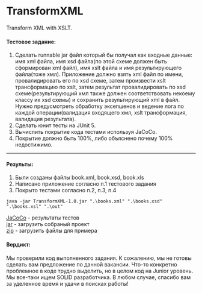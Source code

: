 # TransformXML

Transform XML with XSLT.

#### Тестовое задание:

1. Сделать runnable jar файл который бы получал как входные данные:
имя xml файла, имя xsd файла(по этой схеме должен быть сформирован xml файл), имя xslt файла и имя результирующего файла(тоже хмл).
Приложение должно взять xml файл по имени, провалидировать его по xsd схеме, затем произвести xslt трансформацию по xslt,
затем результат провалидировать по xsd схеме(результирующий хмл также должен соответствовать некоему классу их xsd схемы) и сохранить результирующий xml в файл.
Нужно предусмотреть обработку эксепшенов и ведение лога по каждой операции(валидация входящего хмл, xslt трансформация, валидация результата).
2. Сделать юнит тесты на JUnit 5.
3. Вычислить покрытие кода тестами используя JaCoCo.
4. Покрытие должно быть 100%, либо объяснено почему 100% недостижимо.

 ---
#### Результы:
   
1. Были созданы файлы book.xml, book.xsd, book.xls
2. Написано приложение согласно п.1 тестового задания
3. Покрыто тестами согласно п.2, п.3, п.4  
  
```console
java -jar TransformXML-1.0.jar ".\books.xml" ".\books.xsd" ".\books.xsl" ".\out"
```

[JaCoCo] - результаты тестов   
[jar] - загрузить собраный проект   
[zip] - загрузить файлы для примера   

#### Вердикт:
Мы проверили код выполненного задания. К сожалению, мы не готовы сделать вам предложение по данной вакансии. Что-то конкретно проблемное в коде трудно выделить, но в целом код на Junior уровень. Мы все-таки ищем SOLID разработчика. 
В любом случае, спасибо вам за уделенное время и удачи в поисках работы! 
 

[JaCoco]: <https://yokidjo.github.io/report/TransformXML/>
[jar]: <https://yokidjo.github.io/report/TransformXML/download/TransformXML-1.0.jar>
[zip]: <https://yokidjo.github.io/report/TransformXML/download/example.zip>
